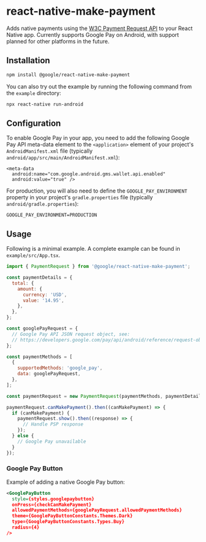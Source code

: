 # react-native-make-payment

Adds native payments using the [W3C Payment Request API](https://web.dev/how-payment-request-api-works/) to your
React Native app. Currently supports Google Pay on Android,
with support planned for other platforms in the future.

## Installation

```sh
npm install @google/react-native-make-payment
```

You can also try out the example by running the following command from the `example` directory:

```sh
npx react-native run-android
```

## Configuration

To enable Google Pay in your app, you need to add the
following Google Pay API meta-data element to the
`<application>` element of your project's `AndroidManifest.xml`
file (typically `android/app/src/main/AndroidManifest.xml`):

```
<meta-data
  android:name="com.google.android.gms.wallet.api.enabled"
  android:value="true" />
```

For production, you will also need to define the
`GOOGLE_PAY_ENVIRONMENT` property in your project's
`gradle.properties` file (typically `android/gradle.properties`):

```
GOOGLE_PAY_ENVIRONMENT=PRODUCTION
```

## Usage

Following is a minimal example. A complete example can be
found in `example/src/App.tsx`.

```js
import { PaymentRequest } from '@google/react-native-make-payment';

const paymentDetails = {
  total: {
    amount: {
      currency: 'USD',
      value: '14.95',
    },
  },
};

const googlePayRequest = {
  // Google Pay API JSON request object, see:
  // https://developers.google.com/pay/api/android/reference/request-objects
};

const paymentMethods = [
  {
    supportedMethods: 'google_pay',
    data: googlePayRequest,
  },
];

const paymentRequest = new PaymentRequest(paymentMethods, paymentDetails);

paymentRequest.canMakePayment().then((canMakePayment) => {
  if (canMakePayment) {
    paymentRequest.show().then((response) => {
      // Handle PSP response
    });
  } else {
    // Google Pay unavailable
  }
});
```

### Google Pay Button
Example of adding a native Google Pay button:

```xml
<GooglePayButton
  style={styles.googlepaybutton}
  onPress={checkCanMakePayment}
  allowedPaymentMethods={googlePayRequest.allowedPaymentMethods}
  theme={GooglePayButtonConstants.Themes.Dark}
  type={GooglePayButtonConstants.Types.Buy}
  radius={4}        
/>
